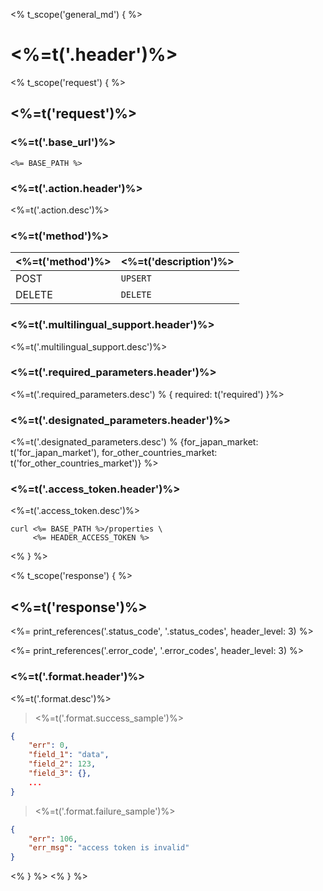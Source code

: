 <% t_scope('general_md') { %>
# <%=t('.header')%>

<% t_scope('request') { %>
## <%=t('request')%>

### <%=t('.base_url')%>

`<%= BASE_PATH %>`

### <%=t('.action.header')%>

<%=t('.action.desc')%>

### <%=t('method')%>

| <%=t('method')%> | <%=t('description')%> |
|------------------|-----------------------|
| POST   | `UPSERT` |
| DELETE | `DELETE` |

### <%=t('.multilingual_support.header')%>

<%=t('.multilingual_support.desc')%>

### <%=t('.required_parameters.header')%>

<%=t('.required_parameters.desc') % { required: t('required') }%>

### <%=t('.designated_parameters.header')%>

<%=t('.designated_parameters.desc') % {for_japan_market: t('for_japan_market'), for_other_countries_market: t('for_other_countries_market')} %>

### <%=t('.access_token.header')%>

<%=t('.access_token.desc')%>

```shell
curl <%= BASE_PATH %>/properties \
     <%= HEADER_ACCESS_TOKEN %>
```

<% } %>

<% t_scope('response') { %>
## <%=t('response')%>

<%= print_references('.status_code', '.status_codes', header_level: 3) %>

<%= print_references('.error_code', '.error_codes', header_level: 3) %>

### <%=t('.format.header')%>

<%=t('.format.desc')%>

> <%=t('.format.success_sample')%>

```json
{
    "err": 0,
    "field_1": "data",
    "field_2": 123,
    "field_3": {},
    ...
}
```

> <%=t('.format.failure_sample')%>

```json
{
    "err": 106,
    "err_msg": "access token is invalid"
}
```
<% } %>
<% } %>